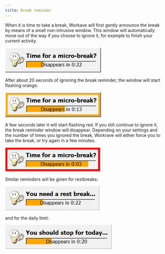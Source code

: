 ```yaml
---
title: Break reminder
---
```


When it is time to take a break, Workave will first gently announce the break by
means of a small non-intrusive window. This window will automatically move out
of the way if you choose to ignore it, for example to finish your current
activity.

![Microbreak prelude window](/images/screenshots/prelude-microbreak.png#center)

After about 20 seconds of ignoring the break reminder, the window will start
flashing orange.

![Microbreak prelude window](/images/screenshots/prelude-microbreak-warn.png#center)

A few seconds later it will start flashing red. If you still continue to
ignore it, the break reminder window will disappear. Depending on your settings
and the number of times you ignored the break, Workrave will either force you to
take the break, or try again in a few minutes.

![Microbreak prelude window](/images/screenshots/prelude-microbreak-warn-red.png#center)

Similar reminders will be given for restbreaks:

![Rest break prelude window](/images/screenshots/prelude-restbreak.png#center)

and for the daily limit:

![Daily limit prelude window](/images/screenshots/prelude-daily.png#center)

